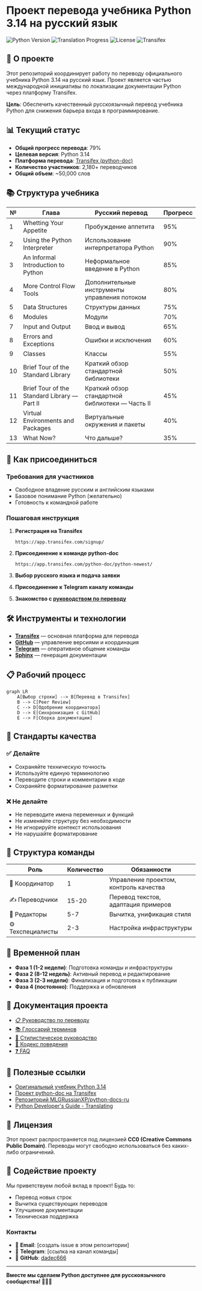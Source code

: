 # Проект перевода учебника Python 3.14 на русский язык

![Python Version](https://img.shields.io/badge/Python-3.14-blue.svg)
![Translation Progress](https://img.shields.io/badge/Прогресс-79%25-green.svg)
![License](https://img.shields.io/badge/License-CC0-brightgreen.svg)
![Transifex](https://img.shields.io/badge/Transifex-python--doc-orange.svg)

## 📖 О проекте

Этот репозиторий координирует работу по переводу официального учебника Python 3.14 на русский язык. Проект является частью международной инициативы по локализации документации Python через платформу Transifex.

**Цель**: Обеспечить качественный русскоязычный перевод учебника Python для снижения барьера входа в программирование.

## 📊 Текущий статус

- **Общий прогресс перевода**: 79% 
- **Целевая версия**: Python 3.14
- **Платформа перевода**: [Transifex (python-doc)](https://app.transifex.com/python-doc/python-newest/)
- **Количество участников**: 2,180+ переводчиков
- **Общий объем**: ~50,000 слов

## 📚 Структура учебника

| № | Глава | Русский перевод | Прогресс |
|---|-------|----------------|----------|
| 1 | Whetting Your Appetite | Пробуждение аппетита | 95% |
| 2 | Using the Python Interpreter | Использование интерпретатора Python | 90% |
| 3 | An Informal Introduction to Python | Неформальное введение в Python | 85% |
| 4 | More Control Flow Tools | Дополнительные инструменты управления потоком | 80% |
| 5 | Data Structures | Структуры данных | 75% |
| 6 | Modules | Модули | 70% |
| 7 | Input and Output | Ввод и вывод | 65% |
| 8 | Errors and Exceptions | Ошибки и исключения | 60% |
| 9 | Classes | Классы | 55% |
| 10 | Brief Tour of the Standard Library | Краткий обзор стандартной библиотеки | 50% |
| 11 | Brief Tour of the Standard Library — Part II | Краткий обзор стандартной библиотеки — Часть II | 45% |
| 12 | Virtual Environments and Packages | Виртуальные окружения и пакеты | 40% |
| 13 | What Now? | Что дальше? | 35% |

## 🚀 Как присоединиться

### Требования для участников
- Свободное владение русским и английским языками
- Базовое понимание Python (желательно)
- Готовность к командной работе

### Пошаговая инструкция

1. **Регистрация на Transifex**
   ```
   https://app.transifex.com/signup/
   ```

2. **Присоединение к команде python-doc**
   ```
   https://app.transifex.com/python-doc/python-newest/
   ```

3. **Выбор русского языка и подача заявки**

4. **Присоединение к Telegram каналу команды**

5. **Знакомство с [руководством по переводу](docs/TRANSLATION_GUIDE.md)**

## 🛠 Инструменты и технологии

- **[Transifex](https://transifex.com)** — основная платформа для перевода
- **[GitHub](https://github.com)** — управление версиями и координация
- **[Telegram](https://telegram.org)** — оперативное общение команды
- **[Sphinx](https://sphinx-doc.org)** — генерация документации

## 📋 Рабочий процесс

```mermaid
graph LR
    A[Выбор строки] --> B[Перевод в Transifex]
    B --> C[Peer Review]
    C --> D[Одобрение координатора]
    D --> E[Синхронизация с GitHub]
    E --> F[Сборка документации]
```

## 🎯 Стандарты качества

### ✅ Делайте
- Сохраняйте техническую точность
- Используйте единую терминологию
- Переводите строки и комментарии в коде
- Сохраняйте форматирование разметки

### ❌ Не делайте
- Не переводите имена переменных и функций
- Не изменяйте структуру без необходимости
- Не игнорируйте контекст использования
- Не нарушайте форматирование

## 👥 Структура команды

| Роль | Количество | Обязанности |
|------|------------|-------------|
| 🎯 Координатор | 1 | Управление проектом, контроль качества |
| ✍️ Переводчики | 15-20 | Перевод текстов, адаптация примеров |
| 📝 Редакторы | 5-7 | Вычитка, унификация стиля |
| ⚙️ Техспециалисты | 2-3 | Настройка инфраструктуры |

## 📅 Временной план

- **Фаза 1 (1-2 недели)**: Подготовка команды и инфраструктуры
- **Фаза 2 (8-12 недель)**: Активный перевод и редактирование
- **Фаза 3 (2-3 недели)**: Финализация и подготовка к публикации
- **Фаза 4 (постоянно)**: Поддержка и обновления

## 📖 Документация проекта

- [📋 Руководство по переводу](docs/TRANSLATION_GUIDE.md)
- [📚 Глоссарий терминов](docs/GLOSSARY.md)
- [🎨 Стилистическое руководство](docs/STYLE_GUIDE.md)
- [🤝 Кодекс поведения](docs/CODE_OF_CONDUCT.md)
- [❓ FAQ](docs/FAQ.md)

## 🔗 Полезные ссылки

- [Оригинальный учебник Python 3.14](https://docs.python.org/3.14/tutorial/)
- [Проект python-doc на Transifex](https://app.transifex.com/python-doc/)
- [Репозиторий MLGRussianXP/python-docs-ru](https://github.com/MLGRussianXP/python-docs-ru)
- [Python Developer's Guide - Translating](https://devguide.python.org/documentation/translating/)

## 📄 Лицензия

Этот проект распространяется под лицензией **CC0 (Creative Commons Public Domain)**. 
Переводы могут свободно использоваться без каких-либо ограничений.

## 🤝 Содействие проекту

Мы приветствуем любой вклад в проект! Будь то:
- Перевод новых строк
- Вычитка существующих переводов  
- Улучшение документации
- Техническая поддержка

### Контакты
- 📧 **Email**: [создать issue в этом репозитории]
- 💬 **Telegram**: [ссылка на канал команды]
- 🐙 **GitHub**: [dadec666](https://github.com/dadec666)

---

**Вместе мы сделаем Python доступнее для русскоязычного сообщества! 🐍🇷🇺**